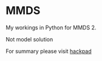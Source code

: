 # MMDS
My workings in Python for MMDS 2. 


Not model solution


For summary please visit [hackpad](https://hackpad.com/collection/wjNQAO79bPi)
